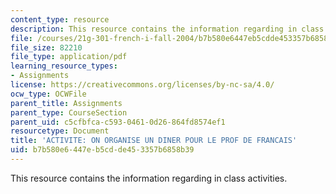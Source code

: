 ```yaml
---
content_type: resource
description: This resource contains the information regarding in class activities.
file: /courses/21g-301-french-i-fall-2004/b7b580e6447eb5cdde453357b6858b39_MIT21G_301F04_ch7_ex3.pdf
file_size: 82210
file_type: application/pdf
learning_resource_types:
- Assignments
license: https://creativecommons.org/licenses/by-nc-sa/4.0/
ocw_type: OCWFile
parent_title: Assignments
parent_type: CourseSection
parent_uid: c5cfbfca-c593-0461-0d26-864fd8574ef1
resourcetype: Document
title: 'ACTIVITE: ON ORGANISE UN DINER POUR LE PROF DE FRANCAIS'
uid: b7b580e6-447e-b5cd-de45-3357b6858b39
---
```

This resource contains the information regarding in class activities.